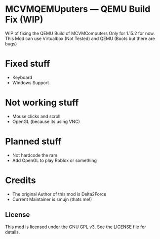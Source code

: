 # MCVMQEMUputers — QEMU Build Fix (WIP)
WIP of fixing the QEMU Build of MCVMComputers
Only for 1.15.2 for now.
This Mod can use Virtualbox (Not Tested) and QEMU (Boots but there are bugs)

# Fixed stuff
- Keyboard 
- Windows Support

# Not working stuff
- Mouse clicks and scroll
- OpenGL (because its using VNC)

# Planned stuff
- Not hardcode the ram
- Add OpenGL to play Roblox or something

# Credits 
- The original Author of this mod is Delta2Force
- Current Maintainer is smujn (thats me!)

## License
This mod is licensed under the GNU GPL v3. See the LICENSE file for details.




